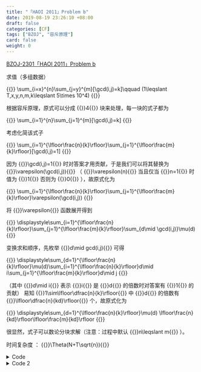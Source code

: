 ```yaml
---
title: "「HAOI 2011」Problem b"
date: 2019-08-19 23:26:10 +08:00
draft: false
categories: [CF]
tags: ["BZOJ", "容斥原理"]
card: false
weight: 0
---
```

[ BZOJ-2301「HAOI 2011」Problem b](https://bzoj.net/p/2301)

<!--more-->

求值（多组数据）

{{<latex>}}
\sum_{i=x}^{n}\sum_{j=y}^{m}[\gcd(i,j)=k]\qquad (1\leqslant T,x,y,n,m,k\leqslant 5\times 10^4) 
{{</latex>}}

根据容斥原理，原式可以分成 {{<latex>}}4{{</latex>}} 块来处理，每一块的式子都为

{{<latex>}}
\sum_{i=1}^{n}\sum_{j=1}^{m}[\gcd(i,j)=k] 
{{</latex>}}

考虑化简该式子

{{<latex>}}
\sum_{i=1}^{\lfloor\frac{n}{k}\rfloor}\sum_{j=1}^{\lfloor\frac{m}{k}\rfloor}[\gcd(i,j)=1] 
{{</latex>}}

因为 {{<latex>}}\gcd(i,j)=1{{</latex>}} 时对答案才用贡献，于是我们可以将其替换为 {{<latex>}}\varepsilon(\gcd(i,j)){{</latex>}} （ {{<latex>}}\varepsilon(n){{</latex>}} 当且仅当 {{<latex>}}n=1{{</latex>}} 时值为 {{<latex>}}1{{</latex>}} 否则为 {{<latex>}}0{{</latex>}} ），故原式化为

{{<latex>}}
\sum_{i=1}^{\lfloor\frac{n}{k}\rfloor}\sum_{j=1}^{\lfloor\frac{m}{k}\rfloor}\varepsilon(\gcd(i,j)) 
{{</latex>}}

将 {{<latex>}}\varepsilon{{</latex>}} 函数展开得到

{{<latex>}}
\displaystyle\sum_{i=1}^{\lfloor\frac{n}{k}\rfloor}\sum_{j=1}^{\lfloor\frac{m}{k}\rfloor}\sum_{d\mid \gcd(i,j)}\mu(d) 
{{</latex>}}

变换求和顺序，先枚举 {{<latex>}}d\mid gcd(i,j){{</latex>}} 可得

{{<latex>}}
\displaystyle\sum_{d=1}^{\lfloor\frac{n}{k}\rfloor}\mu(d)\sum_{i=1}^{\lfloor\frac{n}{k}\rfloor}d\mid i\sum_{j=1}^{\lfloor\frac{m}{k}\rfloor}d\mid j 
{{</latex>}}

（其中 {{<latex>}}d\mid i{{</latex>}} 表示 {{<latex>}}i{{</latex>}} 是 {{<latex>}}d{{</latex>}} 的倍数时对答案有 {{<latex>}}1{{</latex>}} 的贡献） 易知 {{<latex>}}1\sim\lfloor\dfrac{n}{k}\rfloor{{</latex>}} 中 {{<latex>}}d{{</latex>}} 的倍数有 {{<latex>}}\lfloor\dfrac{n}{kd}\rfloor{{</latex>}} 个，故原式化为

{{<latex>}}
\displaystyle\sum_{d=1}^{\lfloor\frac{n}{k}\rfloor}\mu(d) \lfloor\frac{n}{kd}\rfloor\lfloor\frac{m}{kd}\rfloor 
{{</latex>}}

很显然，式子可以数论分块求解（注意：过程中默认 {{<latex>}}n\leqslant m{{</latex>}} ）。

时间复杂度 ： {{<latex>}}\Theta(N+T\sqrt{n}){{</latex>}}

<details>
<summary>Code</summary>

```cpp
#include <bits/stdc++.h>
using namespace std;
const int N = 50000;
int mu[N + 5], p[N + 5];
bool flg[N + 5];

void init() {
    int tot = 0;
    mu[1] = 1;
    for (int i = 2; i <= N; ++i) {
        if (!flg[i]) {
            p[++tot] = i;
            mu[i] = -1;
        }
        for (int j = 1; j <= tot && i * p[j] <= N; ++j) {
            flg[i * p[j]] = 1;
            if (i % p[j] == 0) {
                mu[i * p[j]] = 0;
                break;
            }
            mu[i * p[j]] = -mu[i];
        }
    }
    for (int i = 1; i <= N; ++i) mu[i] += mu[i - 1];
}

int solve(int n, int m) {
    int res = 0;
    for (int i = 1, j; i <= std::min(n, m); i = j + 1) {
        j = std::min(n / (n / i), m / (m / i));
        res += (mu[j] - mu[i - 1]) * (n / i) * (m / i);
    }
    return res;
}

int main() {
    int T, a, b, c, d, k;
    init();
    cin >> T;
    while (T--) {
        cin >> a >> b >> c >> d >> k;
        cout << solve(b / k, d / k)
                - solve(b / k, (c - 1) / k)
                - solve((a - 1) / k, d / k)
                + solve((a - 1) / k, (c - 1) / k) << endl;
    }
    return 0;
}
```

</details>

<details>
<summary>Code 2</summary>

```c++
#include <bits/stdc++.h>

using namespace std;
typedef long long LL;

namespace SOL {
    const int MAXN = 50011;
    const int MAXL = 50000;
    LL a, b, c, d, k, ans;
    int prime[MAXN], cnt;
    bool ok[MAXN];
    int mobius[MAXN], sum[MAXN]; //莫比乌斯函数及其前缀和

    inline void init() { //递推得到莫比乌斯函数
        //1的莫比乌斯函数是1；质数的莫比乌斯函数为1；含有相同质因子的数莫比乌斯函数为0；
        //不含有相同质因子的数的莫比乌斯函数函数为（-1）^k，k为质因子个数
        mobius[1] = 1;
        for (int i = 2; i <= MAXL; i++) {
            if (!ok[i]) {
                mobius[i] = -1;
                prime[++cnt] = i;
            }
            for (int j = 1; j <= cnt && i * prime[j] <= MAXL; j++) {
                ok[i * prime[j]] = 1;//标记合数
                if (i % prime[j]) mobius[i * prime[j]] = -mobius[i];//互质的两个数乘起来得到一个不含有相同质因子的数，质因子个数奇偶性改变，莫比乌斯函数变号
                else {
                    mobius[i * prime[j]] = 0;
                    break;
                }//留到后面再筛，此处已经可以break
            }
        }
        for (int i = 1; i <= MAXL; i++) sum[i] = sum[i - 1] + mobius[i];//求莫比乌斯函数的前缀和
    }

    inline LL solve(LL n, LL m) {//计算a在[1,n]且b在[1,m]中的gcd(a,b)==1的数目
        n /= k;
        m /= k;
        if (n > m) swap(n, m);
        if (n == 0) return 0;
        LL i, next1, next2, next;//把相等的部分直接分块一起计算
        LL tot = 0;
        for (i = 1; i <= n; i = next) {
            next1 = n / (n / i);
            next2 = m / (m / i);
            next = min(next1, next2);
            tot += (n / i) * (m / i) * (sum[next] - sum[i - 1]);
            next++;
        }
        return tot;
    }

    inline void work() {
        int T;
        cin >> T;
        init();
        while (T--) {
            cin >> a >> b >> c >> d >> k;
            ans = solve(b, d) - solve(a - 1, d) - solve(b, c - 1) + solve(a - 1, c - 1);//容斥原理
            cout << ans << endl;
        }
    }
}

int main() {
    SOL::work();
    return 0;
}



```

</details>

